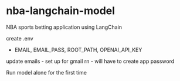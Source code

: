 # nba-langchain-model
NBA sports betting application using LangChain

create .env
- EMAIL, EMAIL_PASS, ROOT_PATH, OPENAI_API_KEY

update emails - set up for gmail rn - will have to create app password

Run model alone for the first time
